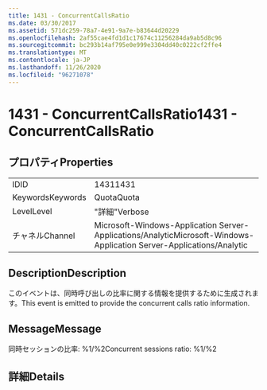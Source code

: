```yaml
---
title: 1431 - ConcurrentCallsRatio
ms.date: 03/30/2017
ms.assetid: 571dc259-78a7-4e91-9a7e-b83644d20229
ms.openlocfilehash: 2af55cae4fd1d1c17674c11256284da9ab5d8c96
ms.sourcegitcommit: bc293b14af795e0e999e3304dd40c0222cf2ffe4
ms.translationtype: MT
ms.contentlocale: ja-JP
ms.lasthandoff: 11/26/2020
ms.locfileid: "96271078"
---
```

# <a name="1431---concurrentcallsratio"></a><span data-ttu-id="c28f7-102">1431 - ConcurrentCallsRatio</span><span class="sxs-lookup"><span data-stu-id="c28f7-102">1431 - ConcurrentCallsRatio</span></span>

## <a name="properties"></a><span data-ttu-id="c28f7-103">プロパティ</span><span class="sxs-lookup"><span data-stu-id="c28f7-103">Properties</span></span>  
  
|||  
|-|-|  
|<span data-ttu-id="c28f7-104">ID</span><span class="sxs-lookup"><span data-stu-id="c28f7-104">ID</span></span>|<span data-ttu-id="c28f7-105">1431</span><span class="sxs-lookup"><span data-stu-id="c28f7-105">1431</span></span>|  
|<span data-ttu-id="c28f7-106">Keywords</span><span class="sxs-lookup"><span data-stu-id="c28f7-106">Keywords</span></span>|<span data-ttu-id="c28f7-107">Quota</span><span class="sxs-lookup"><span data-stu-id="c28f7-107">Quota</span></span>|  
|<span data-ttu-id="c28f7-108">Level</span><span class="sxs-lookup"><span data-stu-id="c28f7-108">Level</span></span>|<span data-ttu-id="c28f7-109">"詳細"</span><span class="sxs-lookup"><span data-stu-id="c28f7-109">Verbose</span></span>|  
|<span data-ttu-id="c28f7-110">チャネル</span><span class="sxs-lookup"><span data-stu-id="c28f7-110">Channel</span></span>|<span data-ttu-id="c28f7-111">Microsoft-Windows-Application Server-Applications/Analytic</span><span class="sxs-lookup"><span data-stu-id="c28f7-111">Microsoft-Windows-Application Server-Applications/Analytic</span></span>|  
  
## <a name="description"></a><span data-ttu-id="c28f7-112">Description</span><span class="sxs-lookup"><span data-stu-id="c28f7-112">Description</span></span>  

 <span data-ttu-id="c28f7-113">このイベントは、同時呼び出しの比率に関する情報を提供するために生成されます。</span><span class="sxs-lookup"><span data-stu-id="c28f7-113">This event is emitted to provide the concurrent calls ratio information.</span></span>  
  
## <a name="message"></a><span data-ttu-id="c28f7-114">Message</span><span class="sxs-lookup"><span data-stu-id="c28f7-114">Message</span></span>  

 <span data-ttu-id="c28f7-115">同時セッションの比率: %1/%2</span><span class="sxs-lookup"><span data-stu-id="c28f7-115">Concurrent sessions ratio: %1/%2</span></span>  
  
## <a name="details"></a><span data-ttu-id="c28f7-116">詳細</span><span class="sxs-lookup"><span data-stu-id="c28f7-116">Details</span></span>
